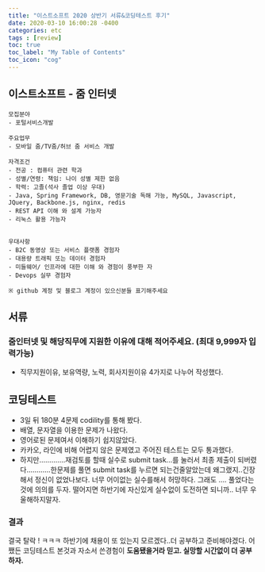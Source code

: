 ```yaml
---
title: "이스트소프트 2020 상반기 서류&코딩테스트 후기"
date: 2020-03-10 16:00:28 -0400
categories: etc
tags : [review]
toc: true
toc_label: "My Table of Contents"
toc_icon: "cog"
---
```

## 이스트소프트 - 줌 인터넷

```
모집분야  
- 포털서비스개발

주요업무
- 모바일 줌/TV줌/허브 줌 서비스 개발

자격조건
- 전공 : 컴퓨터 관련 학과
- 성별/연령: 책임: 나이 성별 제한 없음  
- 학력: 고졸(석사 졸업 이상 우대)
- Java, Spring Framework, DB, 영문기술 독해 가능, MySQL, Javascript, JQuery, Backbone.js, nginx, redis
- REST API 이해 와 설계 가능자
- 리눅스 활용 가능자


우대사항
- B2C 동영상 또는 서비스 플랫폼 경험자
- 대용량 트래픽 또는 데이터 경험자
- 미들웨어/ 인프라에 대한 이해 와 경험이 풍부한 자
- Devops 실무 경험자

※ github 계정 및 블로그 계정이 있으신분들 표기해주세요
```

## 서류
### 줌인터넷 및 해당직무에 지원한 이유에 대해 적어주세요. (최대 9,999자 입력가능)
- 직무지원이유, 보유역량, 노력, 회사지원이유 4가지로 나누어 작성했다.

## 코딩테스트
- 3일 뒤 180분 4문제 codility를 통해 봤다.
- 배열, 문자열을 이용한 문제가 나왔다.
- 영어로된 문제여서 이해하기 쉽지않았다.
- 카카오, 라인에 비해 어렵지 않은 문제였고 주어진 테스트는 모두 통과했다.
- 하지만.............재검토를 할때 실수로 submit task...를 눌러서 최종 제출이 되버렸다............한문제를 풀면 submit task를 누르면 되는건줄알았는데 왜그랬지..긴장해서 정신이 없었나보다.
너무 어이없는 실수를해서 허망하다.
그래도 .... 풀었다는것에 의의를 두자.
떨어지면 하반기에 자신있게 실수없이 도전하면 되니까..
너무 우울해하지말자.

### 결과
결국 탈락 ! ㅋㅋㅋ 하반기에 채용이 또 있는지 모르겠다..더 공부하고 준비해야겠다. 어쨌든 코딩테스트 본것과 자소서 쓴경험이 __도움됐을거라 믿고. 실망할 시간없이 더 공부하자.__
